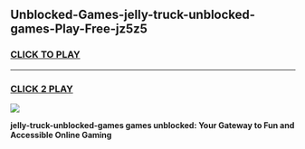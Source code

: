 
## Unblocked-Games-jelly-truck-unblocked-games-Play-Free-jz5z5
<h3>
<a href="https://premium76.site?title=jelly-truck-unblocked-games&ref=09A">CLICK TO PLAY</a></h3>
<hr>

<h3>
<a href="https://premium76.site?title=jelly-truck-unblocked-games&ref=09A">CLICK 2 PLAY</a>
  
</h3>

<a href="https://premium76.site?title=jelly-truck-unblocked-games&ref=09A"><img src="https://clearcache.store/games.png"></a>


**jelly-truck-unblocked-games games unblocked: Your Gateway to Fun and Accessible Online Gaming**
